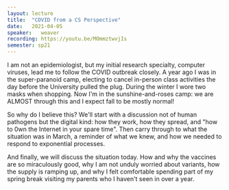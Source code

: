 ```yaml
---
layout: lecture
title:  "COVID from a CS Perspective"
date:   2021-04-05
speaker:   weaver
recording: https://youtu.be/MOmmztwvjIs
semester: sp21
---
```


I am not an epidemiologist, but my initial research specialty, computer viruses,
lead me to follow the COVID outbreak closely.  A year ago I was in the
super-paranoid camp, electing to cancel in-person class activities the day
before the University pulled the plug.  During the winter I wore two masks when
shopping.  Now I'm in the sunshine-and-roses camp: we are ALMOST through this
and I expect fall to be mostly normal!

So why do I believe this?  We'll start with a discussion not of human pathogens
but the digital kind: how they work, how they spread, and "how to 0wn the
Internet in your spare time".  Then carry through to what the situation was in
March, a reminder of what we knew, and how we needed to respond to exponential
processes.

And finally, we will discuss the situation today.  How and why the vaccines are
so miraculously good, why I am not unduly worried about variants, how the supply
is ramping up, and why I felt comfortable spending part of my spring break
visiting my parents who I haven't seen in over a year.

